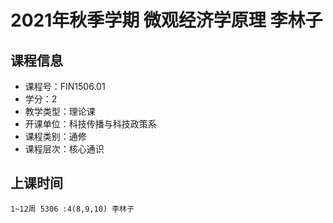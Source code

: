 # 2021年秋季学期 微观经济学原理 李林子






## 课程信息

- 课程号：FIN1506.01
- 学分：2
- 教学类型：理论课
- 开课单位：科技传播与科技政策系
- 课程类别：通修
- 课程层次：核心通识

## 上课时间

```
1~12周 5306 :4(8,9,10) 李林子
```

